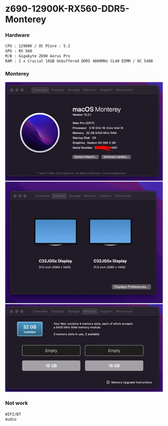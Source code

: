 # z690-12900K-RX560-DDR5-Monterey
### Hardware
```
CPU : 12900K / OC PCore : 5.2
GPU : RX 560
M/B : Gigabyte Z690 Aorus Pro
RAM : 2 x Crucial 16GB Unbuffered DDR5 4800MHz CL40 DIMM / OC 5400
```

### Monterey

![Screenshot](Resources/1.jpg)
![Screenshot](Resources/2.jpg)
![Screenshot](Resources/3.jpg)

### Not work
```
WIFI/BT
Audio
```
